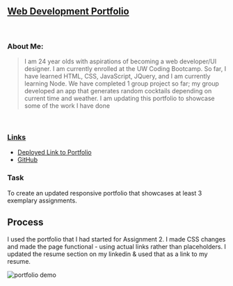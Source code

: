## <u>Web Development Portfolio</u>

<br/>

### About Me:

> I am 24 year olds with aspirations of becoming a web developer/UI designer. I am currently enrolled at the UW Coding Bootcamp. So far, I have learned HTML, CSS, JavaScript, JQuery, and I am currently learning Node. We have completed 1 group project so far; my group developed an app that generates random cocktails depending on current time and weather. I am updating this portfolio to showcase some of the work I have done

<br/>

### <u>Links</u>

- [Deployed Link to Portfolio](https://andrenajuric.github.io/portfolio/)<br/>
- [GitHub](https://github.com/andrenajuric/portfolio)


### Task

To create an updated responsive portfolio that showcases at least 3 exemplary assignments. 

## Process

I used the portfolio that I had started for Assignment 2. I made CSS changes and made the page functional - using actual links rather than placeholders. I updated the resume section on my linkedin & used that as a link to my resume. 

![portfolio demo](./assets/images/portfolio-demo)